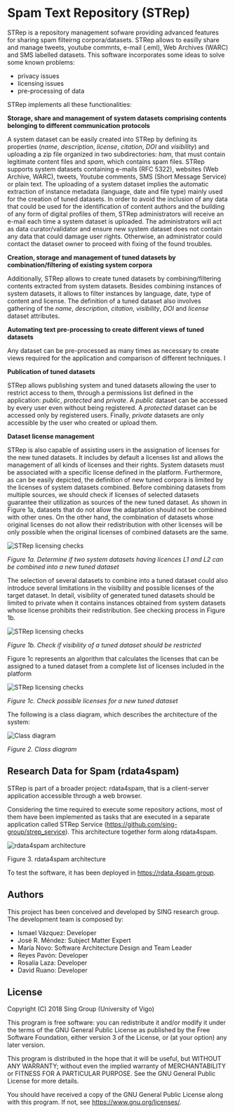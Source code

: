 # Spam Text Repository (STRep)
STRep is a repository management sofware providing advanced features for sharing spam filteirng corpora/datasets. STRep allows to easilly share and manage tweets, youtube commnts, e-mail (.eml), Web Archives (WARC) and SMS labelled datasets. This software incorporates some ideas to solve some known problems:
* privacy issues
* licensing issues
* pre-processing of data

STRep implements all these functionalities:

**Storage, share and management of system datasets comprising contents belonging to different communication protocols**

A system dataset can be easily created into STRep by defining its properties (*name*, *description*, *license*, *citation*, *DOI* and *visibility*) and uploading a zip file organized in two subdirectories: *ham*, that must contain legitimate content files and *spam*, which contains spam files. STRep supports system datasets containing e-mails (RFC 5322), websites (Web Archive, WARC), tweets, Youtube comments, SMS (Short Message Service) or plain text. The uploading of a system dataset implies the automatic extraction of instance metadata (language, date and file type) mainly used for the creation of tuned datasets. In order to avoid the inclusion of any data that could be used for the identification of content authors and the building of any form of digital profiles of them, STRep administrators will receive an e-mail each time a system dataset is uploaded. The administrators will act as data curator/validator and ensure new system dataset does not contain any data that could damage user rights. Otherwise, an administrator could contact the dataset owner to proceed with fixing of the found troubles.

**Creation, storage and management of tuned datasets by combination/filtering of existing system corpora**

Additionally, STRep allows to create tuned datasets by combining/filtering contents extracted from system datasets. Besides combining instances of system datasets, it allows to filter instances by language, date, type of content and license. The definition of a tuned dataset also involves gathering of the *name*, *description*, *citation*, *visibility*, *DOI* and *license* dataset attributes.

**Automating text pre-processing to create different views of tuned datasets**

Any dataset can be pre-processed as many times as necessary to create views required for the application and comparison of different techniques. I

**Publication of tuned datasets**

STRep allows publishing system and tuned datasets allowing the user to restrict access to them, through a permissions list defined in the application: *public*, *protected* and *private*. A *public* dataset can be accessed by every user even without being registered. A *protected* dataset can be accessed only by registered users. Finally, *private* datasets are only accessible by the user who created or upload them.

**Dataset license management**

STRep is also capable of assisting users in the assignation of licenses for the new tuned datasets. It includes by default a licenses list and allows the management of all kinds of licenses and their rights. System datasets must be associated with a specific license defined in the platform. Furthermore, as can be easily depicted, the definition of new tuned corpora is limited by the licenses of system datasets combined. Before combining datasets from multiple sources, we should check if licenses of selected datasets guarantee their utilization as sources of the new tuned dataset. As shown in Figure 1a, datasets that do not allow the adaptation should not be combined with other ones. On the other hand, the combination of datasets whose original licenses do not allow their redistribution with other licenses will be only possible when the original licenses of combined datasets are the same. 

![STRep licensing checks](https://moncho.mdez-reboredo.info/imgstrep/Figure1a.png)

*Figure 1a. Determine if two system datasets having licences L1 and L2 can be combined into a new tuned dataset*

The selection of several datasets to combine into a tuned dataset could also introduce several limitations in the visibility and possible licenses of the target dataset. In detail, visibility of generated tuned datasets should be limited to private when it contains instances obtained from system datasets whose license prohibits their redistribution. See checking process in Figure 1b.


![STRep licensing checks](https://moncho.mdez-reboredo.info/imgstrep/Figure1b.png)

*Figure 1b. Check if visibility of a tuned dataset should be restricted*


Figure 1c represents an algorithm that calculates the licenses that can be assigned to a tuned dataset from a complete list of licenses included in the platform

![STRep licensing checks](https://moncho.mdez-reboredo.info/imgstrep/Figure1c.png)

*Figure 1c. Check possible licenses for a new tuned dataset*

The following is a class diagram, which describes the architecture of the system:


![Class diagram](https://moncho.mdez-reboredo.info/imgstrep/Figure2.png)

*Figure 2. Class diagram*


## Research Data for Spam (rdata4spam)

STRep is part of a broader project: rdata4spam, that is a client-server application accessible through a web browser. 

Considering the time required to execute some repository actions, most of them have been implemented as tasks that are executed in a separate application called STRep Service (https://github.com/sing-group/strep_service). This architecture together form along rdata4spam.

![rdata4spam architecture](https://moncho.mdez-reboredo.info/imgstrep/Figure3.png)

Figure 3. rdata4spam architecture

To test the software, it has been deployed in https://rdata.4spam.group.

## Authors

This project has been conceived and developed by SING research group. The development team is composed by:

  * Ismael Vázquez: Developer
  * José R. Méndez: Subject Matter Expert
  * María Novo: Software Architecture Design and Team Leader
  * Reyes Pavón: Developer
  * Rosalía Laza: Developer
  * David Ruano: Developer

## License

Copyright (C) 2018 Sing Group (University of Vigo)

This program is free software: you can redistribute it and/or modify it under the terms of the GNU General Public License as published by the Free Software Foundation, either version 3 of the License, or (at your option) any later version.

This program is distributed in the hope that it will be useful, but WITHOUT ANY WARRANTY; without even the implied warranty of MERCHANTABILITY or FITNESS FOR A PARTICULAR PURPOSE. See the GNU General Public License for more details.

You should have received a copy of the GNU General Public License along with this program. If not, see https://www.gnu.org/licenses/.